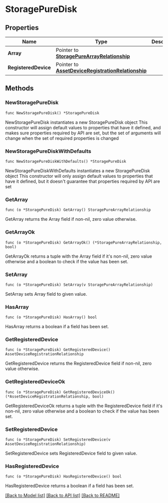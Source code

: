# StoragePureDisk

## Properties

Name | Type | Description | Notes
------------ | ------------- | ------------- | -------------
**Array** | Pointer to [**StoragePureArrayRelationship**](storage.PureArray.Relationship.md) |  | [optional] 
**RegisteredDevice** | Pointer to [**AssetDeviceRegistrationRelationship**](asset.DeviceRegistration.Relationship.md) |  | [optional] 

## Methods

### NewStoragePureDisk

`func NewStoragePureDisk() *StoragePureDisk`

NewStoragePureDisk instantiates a new StoragePureDisk object
This constructor will assign default values to properties that have it defined,
and makes sure properties required by API are set, but the set of arguments
will change when the set of required properties is changed

### NewStoragePureDiskWithDefaults

`func NewStoragePureDiskWithDefaults() *StoragePureDisk`

NewStoragePureDiskWithDefaults instantiates a new StoragePureDisk object
This constructor will only assign default values to properties that have it defined,
but it doesn't guarantee that properties required by API are set

### GetArray

`func (o *StoragePureDisk) GetArray() StoragePureArrayRelationship`

GetArray returns the Array field if non-nil, zero value otherwise.

### GetArrayOk

`func (o *StoragePureDisk) GetArrayOk() (*StoragePureArrayRelationship, bool)`

GetArrayOk returns a tuple with the Array field if it's non-nil, zero value otherwise
and a boolean to check if the value has been set.

### SetArray

`func (o *StoragePureDisk) SetArray(v StoragePureArrayRelationship)`

SetArray sets Array field to given value.

### HasArray

`func (o *StoragePureDisk) HasArray() bool`

HasArray returns a boolean if a field has been set.

### GetRegisteredDevice

`func (o *StoragePureDisk) GetRegisteredDevice() AssetDeviceRegistrationRelationship`

GetRegisteredDevice returns the RegisteredDevice field if non-nil, zero value otherwise.

### GetRegisteredDeviceOk

`func (o *StoragePureDisk) GetRegisteredDeviceOk() (*AssetDeviceRegistrationRelationship, bool)`

GetRegisteredDeviceOk returns a tuple with the RegisteredDevice field if it's non-nil, zero value otherwise
and a boolean to check if the value has been set.

### SetRegisteredDevice

`func (o *StoragePureDisk) SetRegisteredDevice(v AssetDeviceRegistrationRelationship)`

SetRegisteredDevice sets RegisteredDevice field to given value.

### HasRegisteredDevice

`func (o *StoragePureDisk) HasRegisteredDevice() bool`

HasRegisteredDevice returns a boolean if a field has been set.


[[Back to Model list]](../README.md#documentation-for-models) [[Back to API list]](../README.md#documentation-for-api-endpoints) [[Back to README]](../README.md)



